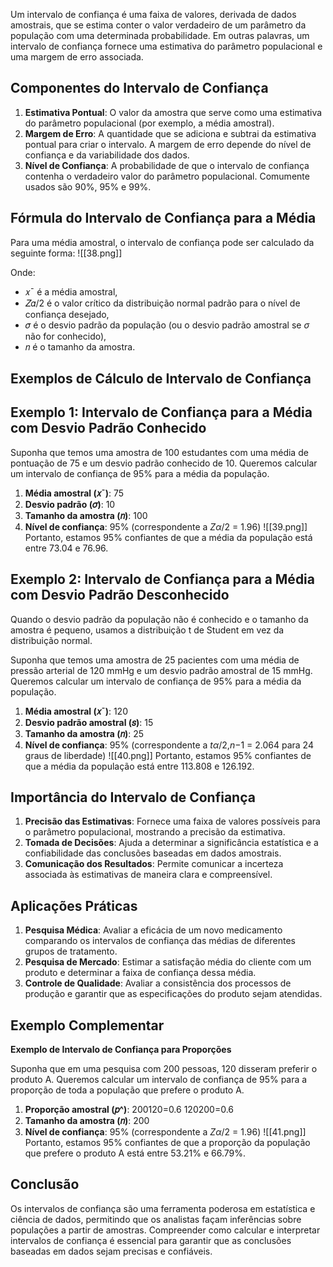 Um intervalo de confiança é uma faixa de valores, derivada de dados amostrais, que se estima conter o valor verdadeiro de um parâmetro da população com uma determinada probabilidade. Em outras palavras, um intervalo de confiança fornece uma estimativa do parâmetro populacional e uma margem de erro associada.
## **Componentes do Intervalo de Confiança**

1. **Estimativa Pontual**: O valor da amostra que serve como uma estimativa do parâmetro populacional (por exemplo, a média amostral).
2. **Margem de Erro**: A quantidade que se adiciona e subtrai da estimativa pontual para criar o intervalo. A margem de erro depende do nível de confiança e da variabilidade dos dados.
3. **Nível de Confiança**: A probabilidade de que o intervalo de confiança contenha o verdadeiro valor do parâmetro populacional. Comumente usados são 90%, 95% e 99%.
## **Fórmula do Intervalo de Confiança para a Média**

Para uma média amostral, o intervalo de confiança pode ser calculado da seguinte forma:
![[38.png]]

Onde:

- 𝑥ˉ é a média amostral,
- 𝑍𝛼/2 é o valor crítico da distribuição normal padrão para o nível de confiança desejado,
- 𝜎 é o desvio padrão da população (ou o desvio padrão amostral se _σ_ não for conhecido),
- 𝑛 é o tamanho da amostra.

## **Exemplos de Cálculo de Intervalo de Confiança**

## **Exemplo 1: Intervalo de Confiança para a Média com Desvio Padrão Conhecido**

Suponha que temos uma amostra de 100 estudantes com uma média de pontuação de 75 e um desvio padrão conhecido de 10. Queremos calcular um intervalo de confiança de 95% para a média da população.

1. **Média amostral (𝑥ˉ)**: 75
2. **Desvio padrão (𝜎)**: 10
3. **Tamanho da amostra (𝑛)**: 100
4. **Nível de confiança**: 95% (correspondente a _Zα_/2 = 1.96)
![[39.png]]
Portanto, estamos 95% confiantes de que a média da população está entre 73.04 e 76.96.
## **Exemplo 2: Intervalo de Confiança para a Média com Desvio Padrão Desconhecido**

Quando o desvio padrão da população não é conhecido e o tamanho da amostra é pequeno, usamos a distribuição t de Student em vez da distribuição normal.

Suponha que temos uma amostra de 25 pacientes com uma média de pressão arterial de 120 mmHg e um desvio padrão amostral de 15 mmHg. Queremos calcular um intervalo de confiança de 95% para a média da população.

1. **Média amostral (𝑥ˉ)**: 120
2. **Desvio padrão amostral (𝑠)**: 15
3. **Tamanho da amostra (𝑛)**: 25
4. **Nível de confiança**: 95% (correspondente a _tα_/2,_n_−1 = 2.064 para 24 graus de liberdade)
![[40.png]]
Portanto, estamos 95% confiantes de que a média da população está entre 113.808 e 126.192.
## **Importância do Intervalo de Confiança**

1. **Precisão das Estimativas**: Fornece uma faixa de valores possíveis para o parâmetro populacional, mostrando a precisão da estimativa.
2. **Tomada de Decisões**: Ajuda a determinar a significância estatística e a confiabilidade das conclusões baseadas em dados amostrais.
3. **Comunicação dos Resultados**: Permite comunicar a incerteza associada às estimativas de maneira clara e compreensível.

## **Aplicações Práticas**

1. **Pesquisa Médica**: Avaliar a eficácia de um novo medicamento comparando os intervalos de confiança das médias de diferentes grupos de tratamento.
2. **Pesquisa de Mercado**: Estimar a satisfação média do cliente com um produto e determinar a faixa de confiança dessa média.
3. **Controle de Qualidade**: Avaliar a consistência dos processos de produção e garantir que as especificações do produto sejam atendidas.
## **Exemplo Complementar**

**Exemplo de Intervalo de Confiança para Proporções**

Suponha que em uma pesquisa com 200 pessoas, 120 disseram preferir o produto A. Queremos calcular um intervalo de confiança de 95% para a proporção de toda a população que prefere o produto A.

1. **Proporção amostral (𝑝^)**: 200120=0.6
    120200=0.6
2. **Tamanho da amostra (𝑛)**: 200
3. **Nível de confiança**: 95% (correspondente a _Zα_/2 = 1.96)
![[41.png]]
Portanto, estamos 95% confiantes de que a proporção da população que prefere o produto A está entre 53.21% e 66.79%.
## **Conclusão**

Os intervalos de confiança são uma ferramenta poderosa em estatística e ciência de dados, permitindo que os analistas façam inferências sobre populações a partir de amostras. Compreender como calcular e interpretar intervalos de confiança é essencial para garantir que as conclusões baseadas em dados sejam precisas e confiáveis.